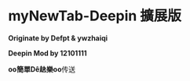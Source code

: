 myNewTab-Deepin 擴展版
=============
**Originate by Defpt & ywzhaiqi**

**Deepin Mod by 12101111**

**oο簡單Dê赽樂οo**传送